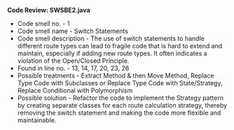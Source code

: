 **Code Review: SWSBE2.java**  
- Code smell no. - 1  
- Code smell name - Switch Statements  
- Code smell description - The use of switch statements to handle different route types can lead to fragile code that is hard to extend and maintain, especially if adding new route types. It often indicates a violation of the Open/Closed Principle.  
- Found in line no. - 13, 14, 17, 20, 23, 26  
- Possible treatments - Extract Method & then Move Method, Replace Type Code with Subclasses or Replace Type Code with State/Strategy, Replace Conditional with Polymorphism  
- Possible solution - Refactor the code to implement the Strategy pattern by creating separate classes for each route calculation strategy, thereby removing the switch statement and making the code more flexible and maintainable.
